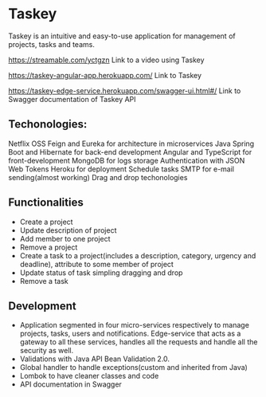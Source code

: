 # Taskey 

Taskey is an intuitive and easy-to-use application for management of projects, tasks and teams.

https://streamable.com/yctgzn Link to a video using Taskey

https://taskey-angular-app.herokuapp.com/ Link to Taskey

https://taskey-edge-service.herokuapp.com/swagger-ui.html#/ Link to Swagger documentation of Taskey API

## Techonologies:

Netflix OSS Feign and Eureka for architecture in microservices
Java Spring Boot and Hibernate for back-end development
Angular and TypeScript for front-development
MongoDB for logs storage
Authentication with JSON Web Tokens
Heroku for deployment
Schedule tasks
SMTP for e-mail sending(almost working)
Drag and drop techonologies

## Functionalities

- Create a project 
- Update description of project
- Add member to one project
- Remove a project
- Create a task to a project(includes a description, category, urgency and deadline), attribute to some member of project
- Update status of task simpling dragging and drop
- Remove a task

## Development

- Application segmented in four micro-services respectively to manage projects, tasks, users and notifications. Edge-service that acts as a gateway to all these services, handles all the requests and handle all the security as well. 
- Validations with Java API Bean Validation 2.0.
- Global handler to handle exceptions(custom and inherited from Java)
- Lombok to have cleaner classes and code
- API documentation in Swagger


